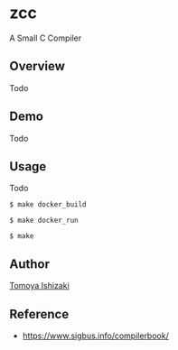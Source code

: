 # zcc

A Small C Compiler

## Overview

Todo

## Demo

Todo

## Usage

Todo

```
$ make docker_build
```

```
$ make docker_run
```

```
$ make
```

## Author

[Tomoya Ishizaki](https://github.com/zaq1tomo)

## Reference

- https://www.sigbus.info/compilerbook/
